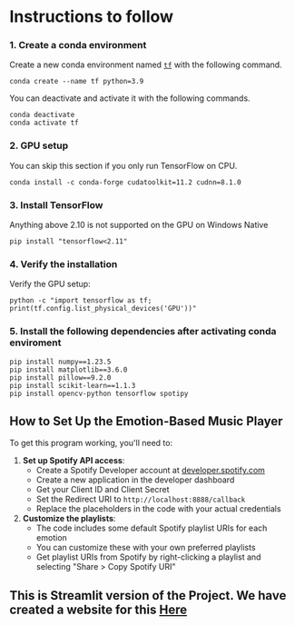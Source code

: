 # Instructions to follow
### 1. Create a conda environment
Create a new conda environment named [`tf`](https://www.tensorflow.org/api_docs/python/tf) with the following command.
```shell
conda create --name tf python=3.9
```

You can deactivate and activate it with the following commands.
```shell
conda deactivate
conda activate tf
```
### 2. GPU setup
You can skip this section if you only run TensorFlow on CPU.
```shell
conda install -c conda-forge cudatoolkit=11.2 cudnn=8.1.0
```
### 3. Install TensorFlow
Anything above 2.10 is not supported on the GPU on Windows Native
```shell
pip install "tensorflow<2.11" 
```
### 4. Verify the installation
Verify the GPU setup:
```shell
python -c "import tensorflow as tf; print(tf.config.list_physical_devices('GPU'))"
```
### 5. Install the following dependencies after activating conda enviroment
```shell
pip install numpy==1.23.5 
pip install matplotlib==3.6.0 
pip install pillow==9.2.0 
pip install scikit-learn==1.1.3
pip install opencv-python tensorflow spotipy
```

## How to Set Up the Emotion-Based Music Player

To get this program working, you'll need to:

1. **Set up Spotify API access**:
    - Create a Spotify Developer account at [developer.spotify.com](https://developer.spotify.com/)
    - Create a new application in the developer dashboard
    - Get your Client ID and Client Secret
    - Set the Redirect URI to `http://localhost:8888/callback`
    - Replace the placeholders in the code with your actual credentials
2. **Customize the playlists**:
	- The code includes some default Spotify playlist URIs for each emotion
	- You can customize these with your own preferred playlists
	- Get playlist URIs from Spotify by right-clicking a playlist and selecting "Share > Copy Spotify URI"

## This is Streamlit version of the Project. We have created a website for this [Here](https://moodtune.surge.sh/)
